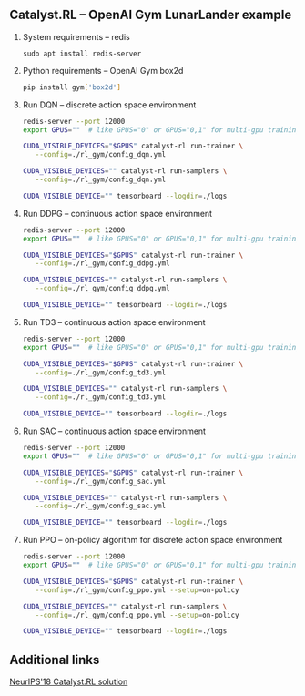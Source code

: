 ## Catalyst.RL – OpenAI Gym LunarLander example

1. System requirements – redis

    `sudo apt install redis-server`

2. Python requirements – OpenAI Gym box2d

    ```bash
    pip install gym['box2d']
    ```

3. Run DQN – discrete action space environment

    ```bash
    redis-server --port 12000
    export GPUS=""  # like GPUS="0" or GPUS="0,1" for multi-gpu training
 
    CUDA_VISIBLE_DEVICES="$GPUS" catalyst-rl run-trainer \
       --config=./rl_gym/config_dqn.yml
    
    CUDA_VISIBLE_DEVICES="" catalyst-rl run-samplers \
       --config=./rl_gym/config_dqn.yml
    
    CUDA_VISIBLE_DEVICE="" tensorboard --logdir=./logs
    ```

4. Run DDPG – continuous action space environment

    ```bash
    redis-server --port 12000
    export GPUS=""  # like GPUS="0" or GPUS="0,1" for multi-gpu training
 
    CUDA_VISIBLE_DEVICES="$GPUS" catalyst-rl run-trainer \
       --config=./rl_gym/config_ddpg.yml
    
    CUDA_VISIBLE_DEVICES="" catalyst-rl run-samplers \
       --config=./rl_gym/config_ddpg.yml
    
    CUDA_VISIBLE_DEVICE="" tensorboard --logdir=./logs
    ```
 
5. Run TD3 – continuous action space environment

    ```bash
    redis-server --port 12000
    export GPUS=""  # like GPUS="0" or GPUS="0,1" for multi-gpu training
 
    CUDA_VISIBLE_DEVICES="$GPUS" catalyst-rl run-trainer \
       --config=./rl_gym/config_td3.yml
    
    CUDA_VISIBLE_DEVICES="" catalyst-rl run-samplers \
       --config=./rl_gym/config_td3.yml
    
    CUDA_VISIBLE_DEVICE="" tensorboard --logdir=./logs
    ```

6. Run SAC – continuous action space environment

    ```bash
    redis-server --port 12000
    export GPUS=""  # like GPUS="0" or GPUS="0,1" for multi-gpu training
 
    CUDA_VISIBLE_DEVICES="$GPUS" catalyst-rl run-trainer \
       --config=./rl_gym/config_sac.yml
    
    CUDA_VISIBLE_DEVICES="" catalyst-rl run-samplers \
       --config=./rl_gym/config_sac.yml
    
    CUDA_VISIBLE_DEVICE="" tensorboard --logdir=./logs
    ```

7. Run PPO – on-policy algorithm for discrete action space environment

    ```bash
    redis-server --port 12000
    export GPUS=""  # like GPUS="0" or GPUS="0,1" for multi-gpu training

    CUDA_VISIBLE_DEVICES="$GPUS" catalyst-rl run-trainer \
       --config=./rl_gym/config_ppo.yml --setup=on-policy

    CUDA_VISIBLE_DEVICES="" catalyst-rl run-samplers \
       --config=./rl_gym/config_ppo.yml --setup=on-policy

    CUDA_VISIBLE_DEVICE="" tensorboard --logdir=./logs
    ```

## Additional links

[NeurIPS'18 Catalyst.RL solution](https://github.com/Scitator/neurips-18-prosthetics-challenge)
